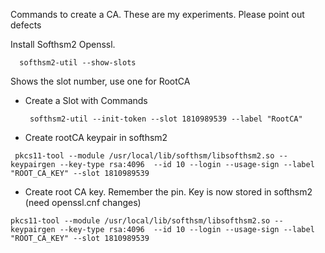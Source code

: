 Commands to create a CA. These are my experiments. Please point out defects

Install Softhsm2
Openssl.

  ```
    softhsm2-util --show-slots
  ```
   Shows the slot number, use one for RootCA
* Create a Slot with Commands
  ```
   softhsm2-util --init-token --slot 1810989539 --label "RootCA"

  ```
* Create rootCA keypair in softhsm2
```
 pkcs11-tool --module /usr/local/lib/softhsm/libsofthsm2.so --keypairgen --key-type rsa:4096  --id 10 --login --usage-sign --label "ROOT_CA_KEY" --slot 1810989539
```
* Create root CA key. Remember the pin. Key is now stored in softhsm2 (need openssl.cnf changes)
```
pkcs11-tool --module /usr/local/lib/softhsm/libsofthsm2.so --keypairgen --key-type rsa:4096  --id 10 --login --usage-sign --label "ROOT_CA_KEY" --slot 1810989539
```
